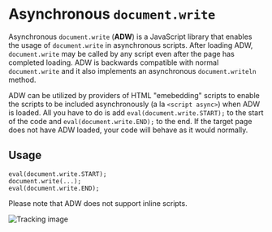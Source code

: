 Asynchronous `document.write`
===========================

Asynchronous `document.write` (**ADW**) is a JavaScript library that enables the usage
of `document.write` in asynchronous scripts. After loading ADW, `document.write` may
be called by any script even after the page has completed loading. ADW is backwards
compatible with normal `document.write` and it also implements an asynchronous
`document.writeln` method.

ADW can be utilized by providers of HTML "emebedding" scripts to enable the scripts to
be included asynchronously (a la `<script async>`) when ADW is loaded. All you have to
do is add `eval(document.write.START);` to the start of the code and
`eval(document.write.END);` to the end. If the target page does not have ADW loaded,
your code will behave as it would normally.


Usage
-----

    eval(document.write.START);
    document.write(...);
    eval(document.write.END);


Please note that ADW does not support inline scripts.

![Tracking image](//in.getclicky.com/212712ns.gif)
